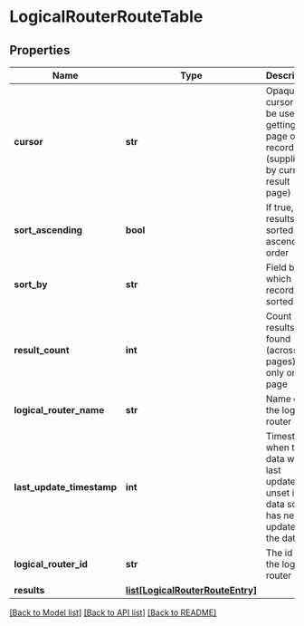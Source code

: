 # LogicalRouterRouteTable

## Properties
Name | Type | Description | Notes
------------ | ------------- | ------------- | -------------
**cursor** | **str** | Opaque cursor to be used for getting next page of records (supplied by current result page) | [optional] 
**sort_ascending** | **bool** | If true, results are sorted in ascending order | [optional] 
**sort_by** | **str** | Field by which records are sorted | [optional] 
**result_count** | **int** | Count of results found (across all pages), set only on first page | [optional] 
**logical_router_name** | **str** | Name of the logical router | [optional] 
**last_update_timestamp** | **int** | Timestamp when the data was last updated; unset if data source has never updated the data. | [optional] 
**logical_router_id** | **str** | The id of the logical router | 
**results** | [**list[LogicalRouterRouteEntry]**](LogicalRouterRouteEntry.md) |  | [optional] 

[[Back to Model list]](../README.md#documentation-for-models) [[Back to API list]](../README.md#documentation-for-api-endpoints) [[Back to README]](../README.md)

